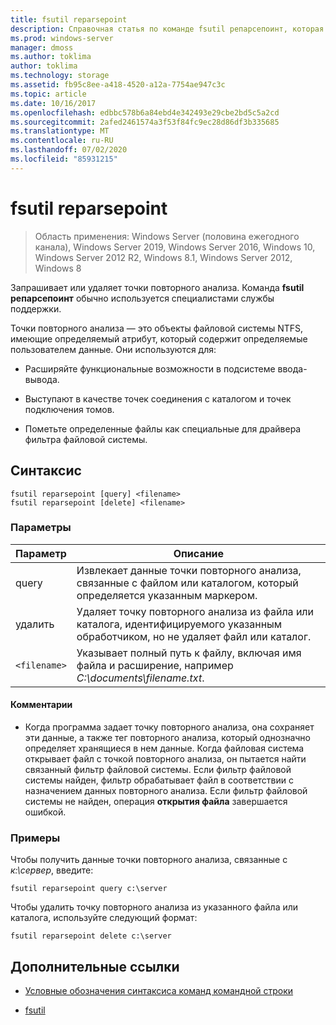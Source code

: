```yaml
---
title: fsutil reparsepoint
description: Справочная статья по команде fsutil репарсепоинт, которая запрашивает или удаляет точки повторного анализа.
ms.prod: windows-server
manager: dmoss
ms.author: toklima
author: toklima
ms.technology: storage
ms.assetid: fb95c8ee-a418-4520-a12a-7754ae947c3c
ms.topic: article
ms.date: 10/16/2017
ms.openlocfilehash: edbbc578b6a84ebd4e342493e29cbe2bd5c5a2cd
ms.sourcegitcommit: 2afed2461574a3f53f84fc9ec28d86df3b335685
ms.translationtype: MT
ms.contentlocale: ru-RU
ms.lasthandoff: 07/02/2020
ms.locfileid: "85931215"
---
```

# <a name="fsutil-reparsepoint"></a>fsutil reparsepoint

> Область применения: Windows Server (половина ежегодного канала), Windows Server 2019, Windows Server 2016, Windows 10, Windows Server 2012 R2, Windows 8.1, Windows Server 2012, Windows 8

Запрашивает или удаляет точки повторного анализа.  Команда **fsutil репарсепоинт** обычно используется специалистами службы поддержки.

Точки повторного анализа — это объекты файловой системы NTFS, имеющие определяемый атрибут, который содержит определяемые пользователем данные. Они используются для:

- Расширяйте функциональные возможности в подсистеме ввода-вывода.

- Выступают в качестве точек соединения с каталогом и точек подключения томов.

- Пометьте определенные файлы как специальные для драйвера фильтра файловой системы.

## <a name="syntax"></a>Синтаксис

```
fsutil reparsepoint [query] <filename>
fsutil reparsepoint [delete] <filename>
```

### <a name="parameters"></a>Параметры

| Параметр | Описание |
| --------- | ----------- |
| query | Извлекает данные точки повторного анализа, связанные с файлом или каталогом, который определяется указанным маркером. |
| удалить | Удаляет точку повторного анализа из файла или каталога, идентифицируемого указанным обработчиком, но не удаляет файл или каталог. |
| `<filename>` | Указывает полный путь к файлу, включая имя файла и расширение, например *C:\documents\filename.txt*. |

#### <a name="remarks"></a>Комментарии

- Когда программа задает точку повторного анализа, она сохраняет эти данные, а также тег повторного анализа, который однозначно определяет хранящиеся в нем данные. Когда файловая система открывает файл с точкой повторного анализа, он пытается найти связанный фильтр файловой системы. Если фильтр файловой системы найден, фильтр обрабатывает файл в соответствии с назначением данных повторного анализа. Если фильтр файловой системы не найден, операция **открытия файла** завершается ошибкой.

### <a name="examples"></a>Примеры

Чтобы получить данные точки повторного анализа, связанные с *к:\сервер*, введите:

```
fsutil reparsepoint query c:\server
```

Чтобы удалить точку повторного анализа из указанного файла или каталога, используйте следующий формат:

```
fsutil reparsepoint delete c:\server
```

## <a name="additional-references"></a>Дополнительные ссылки

- [Условные обозначения синтаксиса команд командной строки](command-line-syntax-key.md)

- [fsutil](fsutil.md)
